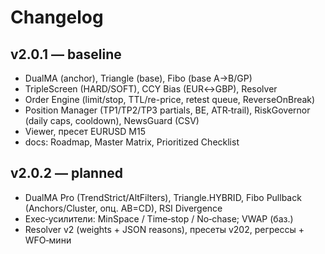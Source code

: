 # Changelog

## v2.0.1 — baseline
- DualMA (anchor), Triangle (base), Fibo (base A→B/GP)
- TripleScreen (HARD/SOFT), CCY Bias (EUR↔GBP), Resolver
- Order Engine (limit/stop, TTL/re-price, retest queue, ReverseOnBreak)
- Position Manager (TP1/TP2/TP3 partials, BE, ATR‑trail), RiskGovernor (daily caps, cooldown), NewsGuard (CSV)
- Viewer, пресет EURUSD M15
- docs: Roadmap, Master Matrix, Prioritized Checklist

## v2.0.2 — planned
- DualMA Pro (TrendStrict/AltFilters), Triangle.HYBRID, Fibo Pullback (Anchors/Cluster, опц. AB=CD), RSI Divergence
- Exec‑усилители: MinSpace / Time‑stop / No‑chase; VWAP (баз.)
- Resolver v2 (weights + JSON reasons), пресеты v202, регрессы + WFO‑мини

